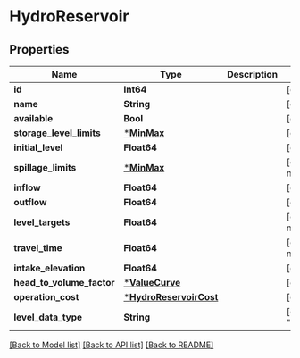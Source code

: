 # HydroReservoir

## Properties

Name | Type | Description | Notes
------------ | ------------- | ------------- | -------------
**id** | **Int64** |  | [default to nothing]
**name** | **String** |  | [default to nothing]
**available** | **Bool** |  | [default to nothing]
**storage_level_limits** | [***MinMax**](MinMax.md) |  | [default to nothing]
**initial_level** | **Float64** |  | [default to nothing]
**spillage_limits** | [***MinMax**](MinMax.md) |  | [optional] [default to nothing]
**inflow** | **Float64** |  | [default to nothing]
**outflow** | **Float64** |  | [default to nothing]
**level_targets** | **Float64** |  | [optional] [default to nothing]
**travel_time** | **Float64** |  | [optional] [default to nothing]
**intake_elevation** | **Float64** |  | [default to nothing]
**head_to_volume_factor** | [***ValueCurve**](ValueCurve.md) |  | [default to nothing]
**operation_cost** | [***HydroReservoirCost**](HydroReservoirCost.md) |  | [default to nothing]
**level_data_type** | **String** |  | [optional] [default to "USABLE_VOLUME"]

[[Back to Model list]](../README.md#models) [[Back to API list]](../README.md#api-endpoints) [[Back to README]](../README.md)
